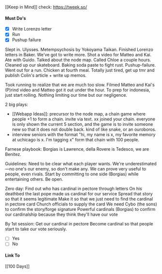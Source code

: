 [[Keep in Mind]]
check: https://tweek.so/
#### Must Do's
- [x] Write Lorenzo letter
- [x] Run
- [x] Pushup failure

Slept in. Ulysses. Metempsychosis by Yokoyama Taikan. Finished Lorenzo letters in Baker. We've got to write more. Shot a video for Matteo and Kai. Ate with Guido. Talked about the node map. Called Chloe a couple hours. Cleaned up our skateboard. Baking soda paste to fight rust. Pushup-failure. Went out for a run. Chicken at fourth meal. Totally just tired, get up tmr and publish Colin's article + write up memos.

Took running to realize that we are much too slow. Filmed Matteo and Kai's (P)rind video and Matteo got it out under the hour. To prep for indonesia, just start rolling. Nothing limiting our time but our negligence.

2 big plays:
- [[Webapp Ideas]]: precursor to the node map, a chain game where people +1 to form a chain. invite via text. xx joined your chain. everyone is only shown the current 5 section, and the game is to invite someone new so that it does not double back. kind of like snake, or an ouroboros.
- interview seniors with the format "hi, my name is x, my favorite memory at uchicago is x. I'm tagging x" form that chain with 100 people.

Farnese playbook: 
Borgias is Lawrence, della Rovere is Tedesco, we are Benitez.

Guidelines:
Need to be clear what each player wants.
We're underestimated—no one's our enemy, so don't make any.
We can prove very useful to people, even rivals. 
Start by committing to one side (Borgias) while entertaining others. 
Be open.

Zero day:
Find out who has cardinal in pectore through letters
On his deathbed the last pope made us cardinal for our service 
Spread that story so that it seems legitimate
Make it so that we just need to find the cardinal in pectore card
Church officials to supply the card
We need Cybo (the sons) to confirm the story/forge signature
Powerful cardinals (Borgias) to confirm our cardinalship because they think they'll have our vote

By 1st session:
Get our cardinal in pectore
Become cardinal so that people start to take our vote seriously.

- [ ] Yes
- [ ] No
#### Link To
[[100 Days]]